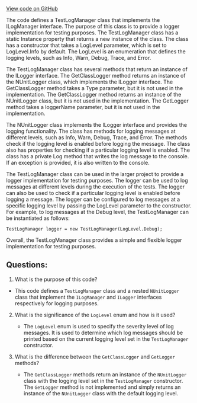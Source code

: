 [View code on GitHub](https://github.com/nethermindeth/nethermind/Nethermind.Logging/TestLogManager.cs)

The code defines a TestLogManager class that implements the ILogManager interface. The purpose of this class is to provide a logger implementation for testing purposes. The TestLogManager class has a static Instance property that returns a new instance of the class. The class has a constructor that takes a LogLevel parameter, which is set to LogLevel.Info by default. The LogLevel is an enumeration that defines the logging levels, such as Info, Warn, Debug, Trace, and Error.

The TestLogManager class has several methods that return an instance of the ILogger interface. The GetClassLogger method returns an instance of the NUnitLogger class, which implements the ILogger interface. The GetClassLogger method takes a Type parameter, but it is not used in the implementation. The GetClassLogger<T> method returns an instance of the NUnitLogger class, but it is not used in the implementation. The GetLogger method takes a loggerName parameter, but it is not used in the implementation.

The NUnitLogger class implements the ILogger interface and provides the logging functionality. The class has methods for logging messages at different levels, such as Info, Warn, Debug, Trace, and Error. The methods check if the logging level is enabled before logging the message. The class also has properties for checking if a particular logging level is enabled. The class has a private Log method that writes the log message to the console. If an exception is provided, it is also written to the console.

The TestLogManager class can be used in the larger project to provide a logger implementation for testing purposes. The logger can be used to log messages at different levels during the execution of the tests. The logger can also be used to check if a particular logging level is enabled before logging a message. The logger can be configured to log messages at a specific logging level by passing the LogLevel parameter to the constructor. For example, to log messages at the Debug level, the TestLogManager can be instantiated as follows:

```
TestLogManager logger = new TestLogManager(LogLevel.Debug);
```

Overall, the TestLogManager class provides a simple and flexible logger implementation for testing purposes.
## Questions: 
 1. What is the purpose of this code?
   - This code defines a `TestLogManager` class and a nested `NUnitLogger` class that implement the `ILogManager` and `ILogger` interfaces respectively for logging purposes.

2. What is the significance of the `LogLevel` enum and how is it used?
   - The `LogLevel` enum is used to specify the severity level of log messages. It is used to determine which log messages should be printed based on the current logging level set in the `TestLogManager` constructor.

3. What is the difference between the `GetClassLogger` and `GetLogger` methods?
   - The `GetClassLogger` methods return an instance of the `NUnitLogger` class with the logging level set in the `TestLogManager` constructor. The `GetLogger` method is not implemented and simply returns an instance of the `NUnitLogger` class with the default logging level.